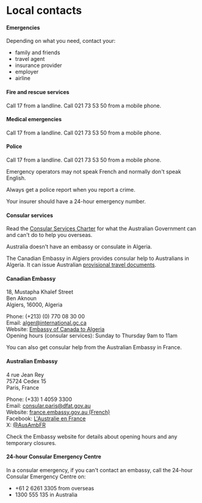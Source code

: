 # Local contacts

#### Emergencies

Depending on what you need, contact your:

* family and friends
* travel agent
* insurance provider
* employer
* airline

#### Fire and rescue services

Call 17 from a landline. Call 021 73 53 50 from a mobile phone.

#### Medical emergencies

Call 17 from a landline. Call 021 73 53 50 from a mobile phone.

#### Police

Call 17 from a landline. Call 021 73 53 50 from a mobile phone.

Emergency operators may not speak French and normally don't speak English.

Always get a police report when you report a crime.

Your insurer should have a 24-hour emergency number.

#### Consular services

Read the [Consular Services Charter](/node/46) for what the Australian Government can and can't do to help you overseas.

Australia doesn't have an embassy or consulate in Algeria.

The Canadian Embassy in Algiers provides consular help to Australians in Algeria. It can issue Australian [provisional travel documents](https://www.passports.gov.au/travel-related-documents).

#### Canadian Embassy

18, Mustapha Khalef Street  
Ben Aknoun   
Algiers, 16000, Algeria   
  
Phone: (+213) (0) 770 08 30 00   
Email: [alger@international.gc.ca](mailto:alger@international.gc.ca)  
Website: [Embassy of Canada to Algeria](https://www.canadainternational.gc.ca/algeria-algerie/index.aspx?lang=eng)  
Opening hours (consular services): Sunday to Thursday 9am to 11am

You can also get consular help from the Australian Embassy in France.

#### Australian Embassy

4 rue Jean Rey  
75724 Cedex 15  
Paris, France  
  
Phone: (+33) 1 4059 3300  
Email: [consular.paris@dfat.gov.au](mailto:consular.paris@dfat.gov.au)  
Website: [france.embassy.gov.au (French)](https://france.embassy.gov.au/pari/home.html)  
Facebook: [L'Australie en France](https://www.facebook.com/AustralieEnFrance)  
X: [@AusAmbFR](https://twitter.com/AusAmbFR)

Check the Embassy website for details about opening hours and any temporary closures.

#### 24-hour Consular Emergency Centre

In a consular emergency, if you can't contact an embassy, call the 24-hour Consular Emergency Centre on:

* +61 2 6261 3305 from overseas
* 1300 555 135 in Australia